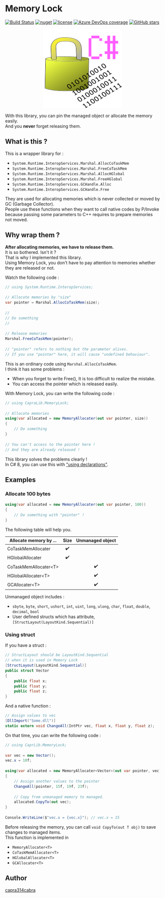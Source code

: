 # Memory Lock

[![Build Status](https://dev.azure.com/capra314cabra/MemoryLock/_apis/build/status/capra314cabra.MemoryLock?branchName=master)](https://dev.azure.com/capra314cabra/MemoryLock/_build/latest?definitionId=5&branchName=master)
[![nuget](https://img.shields.io/nuget/v/MemoryLock)](https://www.nuget.org/packages/MemoryLock/)
[![license](https://img.shields.io/github/license/capra314cabra/MemoryLock)](https://github.com/capra314cabra/MemoryLock/blob/master/LICENSE)
[![Azure DevOps coverage](https://img.shields.io/azure-devops/coverage/capra314cabra/MemoryLock/5)](https://dev.azure.com/capra314cabra/MemoryLock/_build/latest?definitionId=5&branchName=master)
[![GitHub stars](https://img.shields.io/github/stars/capra314cabra/MemoryLock?style=social)](https://github.com/capra314cabra/MemoryLock)

<p align="center">
  <img src="image/icon_256.png"/>
</p>

With this library, you can pin the managed object or allocate the memory easily.   
And you __never__ forget releasing them.

## What is this ?

This is a wrapper library for :

- `System.Runtime.InteropServices.Marshal.AllocCoTaskMem`
- `System.Runtime.InteropServices.Marshal.FreeCoTaskMem`
- `System.Runtime.InteropServices.Marshal.AllocHGlobal`
- `System.Runtime.InteropServices.Marshal.FreeHGlobal`
- `System.Runtime.InteropServices.GCHandle.Alloc`
- `System.Runtime.InteropServices.GCHandle.Free`

They are used for allocating memories which is never collected or moved by GC (Garbage Collector).  
People use these functions when they want to call native codes by P/Invoke because passing some parameters to C++ requires to prepare memories not moved.

## Why wrap them ?

__After allocating memories, we have to release them.__  
It is so bothered. Isn't it ?  
That is why I implemented this library.  
Using Memory Lock, you don't have to pay attention to memories whether they are released or not.

Watch the following code :
``` C#
// using System.Runtime.InteropServices;

// Allocate memories by "size"
var pointer = Marshal.AllocCoTaskMem(size);

//
// Do something
//

// Release memories
Marshal.FreeCoTaskMem(pointer);

// "pointer" refers to nothing but the parameter alives.
// If you use "pointer" here, it will cause "undefined behaviour".
```

This is an ordinary code using `Marshal.AllocCoTaskMem`.  
I think it has some problems : 
- When you forget to write Free(), It is too difficult to realize the mistake.
- You can access the pointer which is released easily.

With Memory Lock, you can write the following code :

``` C#
// using CapraLib.MemoryLock;

// Allocate memories
using(var allocated = new MemoryAllocater(out var pointer, size))
{
    // Do something
}

// You can't access to the pointer here !
// And they are already released !
```

This library solves the problems clearly !  
In C# 8, you can use this with ["using declarations"](https://docs.microsoft.com/en-us/dotnet/csharp/whats-new/csharp-8#using-declarations).

## Examples

### Allocate 100 bytes

``` C#
using(var allocated = new MemoryAllocater(out var pointer, 100))
{
    // Do something with "pointer" !
}
```

The following table will help you.

| Allocate memory by ... | Size | Unmanaged object |
|---|:---:|:---:|
| CoTaskMemAllocater | :heavy_check_mark: |
| HGlobalAllocater | :heavy_check_mark: |
| CoTaskMemAllocater&lt;T&gt; || :heavy_check_mark: |
| HGlobalAllocater&lt;T&gt; || :heavy_check_mark: |
| GCAllocater&lt;T&gt; || :heavy_check_mark: |

Unmanaged object includes : 
- `sbyte`, `byte`, `short`, `ushort`, `int`, `uint`, `long`, `ulong`, `char`, `float`, `double`, `decimal`, `bool`
- User defined structs which has attribute, `[StructLayout(LayoutKind.Sequential)]`

### Using struct

If you have a struct :

``` C#
// StructLayout should be LayoutKind.Sequential
// when it is used in Memory Lock
[StructLayout(LayoutKind.Sequential)]
public struct Vector
{
    public float x;
    public float y;
    public float z;
}
```

And a native function : 

``` C#
// Assign values to vec
[DllImport("Some.dll")]
static extern void ChangeAll(IntPtr vec, float x, float y, float z);
```

On that time, you can write the following code : 

``` C#
// using CaprLib.MemoryLock;

var vec = new Vector();
vec.x = 10f;

using(var allocated = new MemoryAllocater<Vector>(out var pointer, vec))
{
    // Assign another values to the pointer
    ChangeAll(pointer, 15f, 19f, 23f);

    // Copy from unmanaged memory to managed.
    allocated.CopyTo(out vec);
}

Console.WriteLine($"vec.x = {vec.x}"); // vec.x = 15
```

Before releasing the memory, you can call `void CopyTo(out T obj)` to save changes to managed items.  
This function is implemented in

- `MemoryAllocater<T>`
- `CoTaskMemAllocater<T>`
- `HGlobalAllocater<T>`
- `GCAllocater<T>`

## Author

[capra314cabra](https://github.com/capra314cabra)
